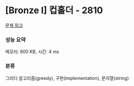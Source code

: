 # [Bronze I] 컵홀더 - 2810 

[문제 링크](https://www.acmicpc.net/problem/2810) 

### 성능 요약

메모리: 900 KB, 시간: 4 ms

### 분류

그리디 알고리즘(greedy), 구현(implementation), 문자열(string)

